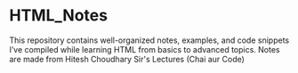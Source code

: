 # HTML_Notes
This repository contains well-organized notes, examples, and code snippets I’ve compiled while learning HTML from basics to advanced topics.
Notes are made from Hitesh Choudhary Sir's Lectures (Chai aur Code)
